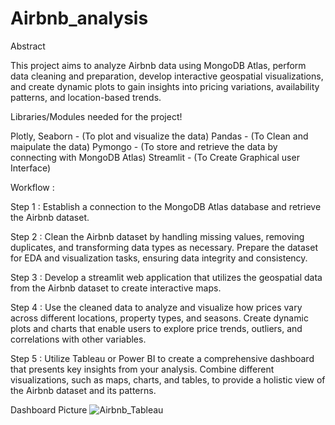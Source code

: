 # Airbnb_analysis

Abstract

This project aims to analyze Airbnb data using MongoDB Atlas, perform data cleaning and preparation, develop interactive geospatial visualizations, and create dynamic plots to gain insights into pricing variations, availability patterns, and location-based trends.

Libraries/Modules needed for the project!

Plotly, Seaborn - (To plot and visualize the data) Pandas - (To Clean and maipulate the data) Pymongo - (To store and retrieve the data by connecting with MongoDB Atlas) Streamlit - (To Create Graphical user Interface)

Workflow :

Step 1 :
Establish a connection to the MongoDB Atlas database and retrieve the Airbnb dataset.

Step 2 :
Clean the Airbnb dataset by handling missing values, removing duplicates, and transforming data types as necessary. Prepare the dataset for EDA and visualization tasks, ensuring data integrity and consistency.

Step 3 :
Develop a streamlit web application that utilizes the geospatial data from the Airbnb dataset to create interactive maps.

Step 4 :
Use the cleaned data to analyze and visualize how prices vary across different locations, property types, and seasons. Create dynamic plots and charts that enable users to explore price trends, outliers, and correlations with other variables.

Step 5 :
Utilize Tableau or Power BI to create a comprehensive dashboard that presents key insights from your analysis. Combine different visualizations, such as maps, charts, and tables, to provide a holistic view of the Airbnb dataset and its patterns.

Dashboard Picture
![Airbnb_Tableau](https://github.com/Shamely92/Airbnb_analysis/assets/143785930/e4c33c51-b615-4db9-b062-0be478682c17)

